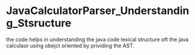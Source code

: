 # JavaCalculatorParser_Understanding_Stsructure
the code helps in understanding the java code lexical structure oft the java calculaor using obejct oriented by prividing the AST.
